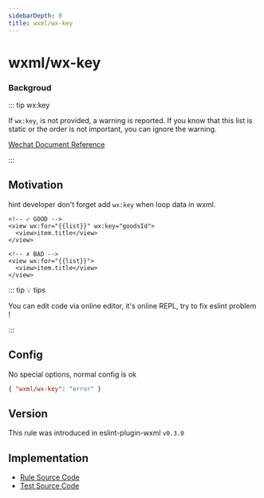 ```yaml
---
sidebarDepth: 0
title: wxml/wx-key
---
```


# wxml/wx-key

### Backgroud

::: tip wx:key

If `wx:key`, is not provided, a warning is reported. If you know that this list is static or the order is not important, you can ignore the warning.

[Wechat Document Reference](https://developers.weixin.qq.com/miniprogram/en/dev/reference/wxml/list.html)

:::

## Motivation

hint developer don't forget add `wx:key` when loop data in wxml.

<eslint-code-block :rules="{'wxml/wx-key': ['error']}" >

```wxml
<!-- ✓ GOOD -->
<view wx:for="{{list}}" wx:key="goodsId">
  <view>item.title</view>
</view>

<!-- ✗ BAD -->
<view wx:for="{{list}}">
  <view>item.title</view>
</view>
```

</eslint-code-block>

::: tip 💡 tips

You can edit code via online editor, it's online REPL, try to fix eslint problem !

:::

## Config

No special options, normal config is ok

```json
{ "wxml/wx-key": "error" }
```

## Version

This rule was introduced in eslint-plugin-wxml `v0.3.0`

## Implementation

- [Rule Source Code](https://github.com/wxmlfile/eslint-plugin-wxml/tree/main/lib/rules/wx-key.js)
- [Test Source Code](https://github.com/wxmlfile/eslint-plugin-wxml/tree/main/tests/rules/wx-key.js)
